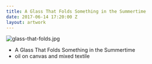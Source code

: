```yaml
---
title: A Glass That Folds Something in the Summertime
date: 2017-06-14 17:20:00 Z
layout: artwork
---
```


![glass-that-folds.jpg](/uploads/glass-that-folds.jpg)

- A Glass That Folds Something in the Summertime
- oil on canvas and mixed textile

